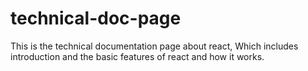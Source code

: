 # technical-doc-page
This is the technical documentation page about react, Which includes introduction and the basic features of react and how it works.
